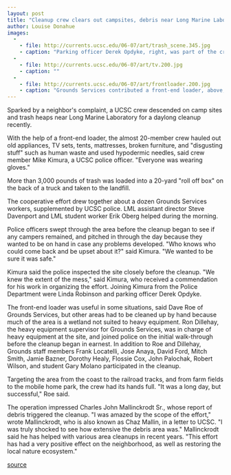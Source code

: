 ```yaml
---
layout: post
title: "Cleanup crew clears out campsites, debris near Long Marine Laboratory"
author: Louise Donahue
images:
  -
    - file: http://currents.ucsc.edu/06-07/art/trash_scene.345.jpg
    - caption: "Parking officer Derek Opdyke, right, was part of the crew clearing debris. Photos: Linda Robinson"
  -
    - file: http://currents.ucsc.edu/06-07/art/tv.200.jpg
    - caption: ""
  -
    - file: http://currents.ucsc.edu/06-07/art/frontloader.200.jpg
    - caption: "Grounds Services contributed a front-end loader, above, to the cleanup effort. Below, Derek Opdyke gets ready to haul away two television sets almost hidden by the brush."
---
```


Sparked by a neighbor's complaint, a UCSC crew descended on camp sites and trash heaps near Long Marine Laboratory for a daylong cleanup recently.

With the help of a front-end loader, the almost 20-member crew hauled out old appliances, TV sets, tents, mattresses, broken furniture, and "disgusting stuff" such as human waste and used hypodermic needles, said crew member Mike Kimura, a UCSC police officer. "Everyone was wearing gloves."

More than 3,000 pounds of trash was loaded into a 20-yard "roll off box" on the back of a truck and taken to the landfill.

The cooperative effort drew together about a dozen Grounds Services workers, supplemented by UCSC police. LML assistant director Steve Davenport and LML student worker Erik Oberg helped during the morning.

Police officers swept through the area before the cleanup began to see if any campers remained, and pitched in through the day because they wanted to be on hand in case any problems developed. "Who knows who could come back and be upset about it?" said Kimura. "We wanted to be sure it was safe."

Kimura said the police inspected the site closely before the cleanup. "We knew the extent of the mess," said Kimura, who received a commendation for his work in organizing the effort. Joining Kimura from the Police Department were Linda Robinson and parking officer Derek Opdyke.

The front-end loader was useful in some situations, said Dave Roe of Grounds Services, but other areas had to be cleaned up by hand because much of the area is a wetland not suited to heavy equipment. Ron Dillehay, the heavy equipment supervisor for Grounds Services, was in charge of heavy equipment at the site, and joined police on the initial walk-through before the cleanup began in earnest. In addition to Roe and Dillehay, Grounds staff members Frank Locatelli, Jose Anaya, David Ford, Mitch Smith, Jamie Bazner, Dorothy Healy, Flossie Cox, John Palochak, Robert Wilson, and student Gary Molano participated in the cleanup.

Targeting the area from the coast to the railroad tracks, and from farm fields to the mobile home park, the crew had its hands full. "It was a long day, but successful," Roe said.

The operation impressed Charles John Mallinckrodt Sr., whose report of debris triggered the cleanup. "I was amazed by the scope of the effort," wrote Mallinckrodt, who is also known as Chaz Mallin, in a letter to UCSC. "I was truly shocked to see how extensive the debris area was." Mallinckrodt said he has helped with various area cleanups in recent years. "This effort has had a very positive effect on the neighborhood, as well as restoring the local nature ecosystem."

  

[source](http://www1.ucsc.edu/currents/06-07/12-11/cleanup.asp "Permalink to cleanup")
